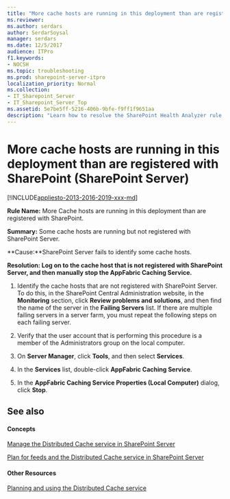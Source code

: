 ```yaml
---
title: "More cache hosts are running in this deployment than are registered with SharePoint (SharePoint Server)"
ms.reviewer: 
ms.author: serdars
author: SerdarSoysal
manager: serdars
ms.date: 12/5/2017
audience: ITPro
f1.keywords:
- NOCSH
ms.topic: troubleshooting
ms.prod: sharepoint-server-itpro
localization_priority: Normal
ms.collection:
- IT_Sharepoint_Server
- IT_Sharepoint_Server_Top
ms.assetid: 5e7be5ff-5216-406b-9bfe-f9ff1f9651aa
description: "Learn how to resolve the SharePoint Health Analyzer rule: More Cache hosts are running in this deployment than are registered with SharePoint, for SharePoint Server."
---
```


# More cache hosts are running in this deployment than are registered with SharePoint (SharePoint Server)

[!INCLUDE[appliesto-2013-2016-2019-xxx-md](../includes/appliesto-2013-2016-2019-xxx-md.md)]
  
 **Rule Name:** More Cache hosts are running in this deployment than are registered with SharePoint. 
  
 **Summary:** Some cache hosts are running but not registered with SharePoint Server. 
  
 **Cause:**SharePoint Server fails to identify some cache hosts.
  
 **Resolution: Log on to the cache host that is not registered with SharePoint Server, and then manually stop the AppFabric Caching Service.**
  
1. Identify the cache hosts that are not registered with SharePoint Server. To do this, in the SharePoint Central Administration website, in the **Monitoring** section, click **Review problems and solutions**, and then find the name of the server in the **Failing Servers** list. If there are multiple failing servers in a server farm, you must repeat the following steps on each failing server. 
    
2. Verify that the user account that is performing this procedure is a member of the Administrators group on the local computer.
    
3. On **Server Manager**, click **Tools**, and then select **Services**.
    
4. In the **Services** list, double-click **AppFabric Caching Service**.
    
5. In the **AppFabric Caching Service Properties (Local Computer)** dialog, click **Stop**.
    
## See also
<a name="server"> </a>

#### Concepts

[Manage the Distributed Cache service in SharePoint Server](../administration/manage-the-distributed-cache-service.md)
  
[Plan for feeds and the Distributed Cache service in SharePoint Server](../administration/plan-for-feeds-and-the-distributed-cache-service.md)
#### Other Resources

[Planning and using the Distributed Cache service](https://go.microsoft.com/fwlink/p/?LinkID=271302)

